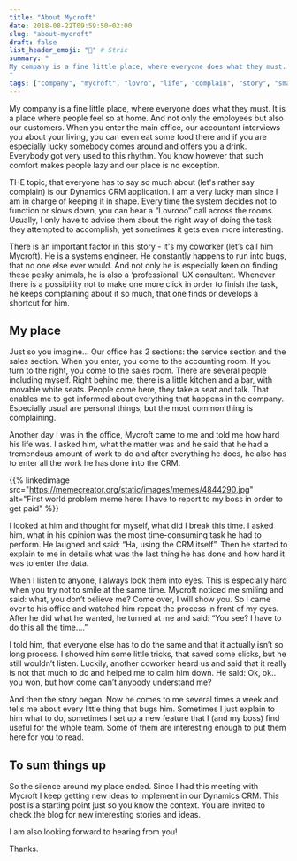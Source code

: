 ```yaml
---
title: "About Mycroft"
date: 2018-08-22T09:59:50+02:00
slug: "about-mycroft"
draft: false
list_header_emoji: "👨" # Stric
summary: "
My company is a fine little place, where everyone does what they must. It is a place where people feel so at home. And not only the employees but also our customers. When you enter the main office, our accountant interviews you about your living, you can even eat some food there and if you are especially lucky
"
tags: ["company", "mycroft", "lovro", "life", "complain", "story", "small talk"]
---
```



My company is a fine little place, where everyone does what they must. It is a place where people feel so at home. And not only the employees but also our customers. When you enter the main office, our accountant interviews you about your living, you can even eat some food there and if you are especially lucky somebody comes around and offers you a drink. Everybody got very used to this rhythm. You know however that such comfort makes people lazy and our place is no exception.

THE topic, that everyone has to say so much about (let's rather say complain) is our Dynamics CRM application. I am a very lucky man since I am in charge of keeping it in shape. Every time the system decides not to function or slows down, you can hear a “Lovrooo” call across the rooms. Usually, I only have to advise them about the right way of doing the task they attempted to accomplish, yet sometimes it gets even more interesting.

There is an important factor in this story - it's my coworker (let’s call him Mycroft). He is a systems engineer. He constantly happens to run into bugs, that no one else ever would. And not only he is especially keen on finding these pesky animals, he is also a ‘professional’ UX consultant. Whenever there is a possibility not to make one more click in order to finish the task, he keeps complaining about it so much, that one finds or develops a shortcut for him.

## My place

Just so you imagine… Our office has 2 sections: the service section and the sales section. When you enter, you come to the accounting room. If you turn to the right, you come to the sales room. There are several people including myself. Right behind me, there is a little kitchen and a bar, with movable white seats. People come here, they take a seat and talk. That enables me to get informed about everything that happens in the company. Especially usual are personal things, but the most common thing is complaining.

Another day I was in the office, Mycroft came to me and told me how hard his life was. I asked him, what the matter was and he said that he had a tremendous amount of work to do and after everything he does, he also has to enter all the work he has done into the CRM.



{{% linkedimage src="https://memecreator.org/static/images/memes/4844290.jpg" alt="First world problem meme here: I have to report to my boss in order to get paid" %}}



I looked at him and thought for myself, what did I break this time. I asked him, what in his opinion was the most time-consuming task he had to perform. He laughed and said: “Ha, using the CRM itself”. Then he started to explain to me in details what was the last thing he has done and how hard it was to enter the data.

When I listen to anyone, I always look them into eyes. This is especially hard when you try not to smile at the same time. Mycroft noticed me smiling and said: what, you don’t believe me? Come over, I will show you. So I came over to his office and watched him repeat the process in front of my eyes. After he did what he wanted, he turned at me and said: “You see? I have to do this all the time….”

I told him, that everyone else has to do the same and that it actually isn’t so long process. I showed him some little tricks, that saved some clicks, but he still wouldn’t listen. Luckily, another coworker heard us and said that it really is not that much to do and helped me to calm him down. He said: Ok, ok.. you won, but how come can’t anybody understand me?

And then the story began. Now he comes to me several times a week and tells me about every little thing that bugs him. Sometimes I just explain to him what to do, sometimes I set up a new feature that I (and my boss) find useful for the whole team. Some of them are interesting enough to put them here for you to read.

## To sum things up

So the silence around my place ended. Since I had this meeting with Mycroft I keep getting new ideas to implement in our Dynamics CRM. This post is a starting point just so you know the context. You are invited to check the blog for new interesting stories and ideas.

I am also looking forward to hearing from you!

Thanks.
